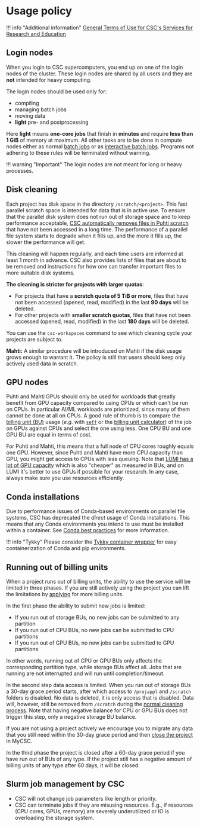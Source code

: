 # Usage policy

!!! info "Additional information"
    [General Terms of Use for CSC's Services for Research and
    Education](https://research.csc.fi/general-terms-of-use)

## Login nodes

When you login to CSC supercomputers, you end up on one of the login nodes of
the cluster. These login nodes are shared by all users and they are **not**
intended for heavy computing.

The login nodes should be used only for:

* compiling
* managing batch jobs
* moving data
* **light** pre- and postprocessing

Here **light** means **one-core jobs** that finish in **minutes** and require
**less than 1 GiB** of memory at maximum. All other tasks are to be done in
compute nodes either as normal [batch jobs](running/getting-started.md) or as
[interactive batch jobs](running/interactive-usage.md). Programs not adhering
to these rules will be terminated without warning.

!!! warning "Important"
    The login nodes are not meant for long or heavy processes.

## Disk cleaning

Each project has disk space in the directory `/scratch/<project>`. This fast
parallel scratch space is intended for data that is in active use. To ensure
that the parallel disk system does not run out of storage space and to keep
performance acceptable,
[CSC automatically removes files in Puhti scratch](../support/tutorials/clean-up-data.md#automatic-removal-of-files)
that have not been accessed in a long time. The performance of a parallel file
system starts to degrade when it fills up, and the more it fills up, the slower
the performance will get.

This cleaning will happen regularly, and each time users are informed at least
1 month in advance. CSC also provides lists of files that are about to be
removed and instructions for how one can transfer important files to more
suitable disk systems.

**The cleaning is stricter for projects with larger quotas**:

* For projects that have a **scratch quota of 5 TiB or more**, files that have
  not been accessed (opened, read, modified) in the last **90 days** will be
  deleted.
* For other projects with **smaller scratch quotas**, files that have not been
  accessed (opened, read, modified) in the last **180 days** will be deleted.

You can use the `csc-workspaces` command to see which cleaning cycle your
projects are subject to.

**Mahti:** A similar procedure will be introduced on Mahti if the disk usage
grows enough to warrant it. The policy is still that users should keep only
actively used data in scratch.

## GPU nodes

Puhti and Mahti GPUs should only be used for workloads that greatly benefit
from GPU capacity compared to using CPUs or which can't be run on CPUs. In
particular AI/ML workloads are prioritized, since many of them cannot be done
at all on CPUs. A good rule of thumb is to compare the
[billing unit (BU)](../accounts/billing.md) usage (_e.g._ with
[`seff`](./performance.md#quick-start-efficiency-report-with-seff)
or the [billing unit calculator](https://research.csc.fi/billing-units/#buc))
of the job on GPUs against CPUs and select the one using less. One CPU BU and one 
GPU BU are equal in terms of cost.

For Puhti and Mahti, this means that a full node of CPU cores roughly equals
one GPU. However, since Puhti and Mahti have more CPU capacity than GPU, you
might get access to CPUs with less queuing. Note that
[LUMI has a lot of GPU capacity](https://docs.lumi-supercomputer.eu/hardware/lumig/)
which is also "cheaper" as measured in BUs, and on LUMI it's better to use GPUs
if possible for your research. In any case, always make sure you use resources
efficiently.

## Conda installations

Due to performance issues of Conda-based environments on parallel file systems,
CSC has deprecated the _direct_ usage of Conda installations. This means that
any Conda environments you intend to use must be installed within a container.
See [Conda best practices](../support/tutorials/conda.md) for more information.

!!! info "Tykky"
    Please consider the [Tykky container wrapper](containers/tykky.md) for easy
    containerization of Conda and pip environments.

## Running out of billing units

When a project runs out of billing units, the ability to use
the service will be limited in three phases.  If you are still
actively using the project you can lift the limitations by
[applying](../accounts/how-to-apply-for-billing-units.md) for more
billing units.

In the first phase the ability to submit new jobs is limited:

* If you run out of storage BUs, no new jobs can be submitted to any
partition 
* If you run out of CPU BUs, no new jobs can be submitted to CPU partitions
* If you run out of GPU BUs, no new jobs can be submitted to GPU partitions

In other words, running out of CPU or GPU BUs only affects the
corresponding partition type, while storage BUs affect all. Jobs that
are running are not interrupted and will run until completion/timeout.


In the second step data access is limited. When you run out of storage
BUs a 30-day grace period starts, after which access to `/projappl`
and `/scratch` folders is disabled. No data is deleted, it is only
access that is disabled. Data will, however, still be removed from
`/scratch` during the [normal cleaning process](#disk-cleaning). Note that
having negative balance for CPU or GPU BUs does not trigger this step,
only a negative storage BU balance.


If you are not using a project actively we encourage you to migrate any data
that you still need within the 30-day grace period and then
[close the project](../accounts/how-to-manage-your-project.md#project-closure)
in MyCSC. 

In the third phase the project is closed after a 60-day grace period
if you have run out of BUs of any type. If the project still has a
negative amount of billing units of any type after 60 days, it will be
closed.



## Slurm job management by CSC

* CSC will not change job parameters like length or priority. 
* CSC can terminate jobs if they are misusing resources. E.g., if resources
  (CPU cores, GPUs, memory) are severely underutilized or IO is overloading
  the storage system.
